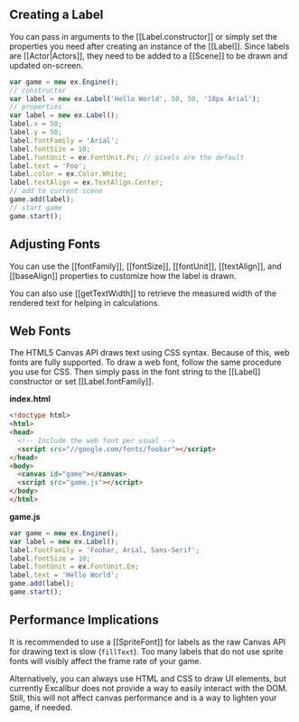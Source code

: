 ## Creating a Label

You can pass in arguments to the [[Label.constructor]] or simply set the
properties you need after creating an instance of the [[Label]].
Since labels are [[Actor|Actors]], they need to be added to a [[Scene]]
to be drawn and updated on-screen.

```js
var game = new ex.Engine();
// constructor
var label = new ex.Label('Hello World', 50, 50, '10px Arial');
// properties
var label = new ex.Label();
label.x = 50;
label.y = 50;
label.fontFamily = 'Arial';
label.fontSize = 10;
label.fontUnit = ex.FontUnit.Px; // pixels are the default
label.text = 'Foo';
label.color = ex.Color.White;
label.textAlign = ex.TextAlign.Center;
// add to current scene
game.add(label);
// start game
game.start();
```

## Adjusting Fonts

You can use the [[fontFamily]], [[fontSize]], [[fontUnit]], [[textAlign]], and [[baseAlign]]
properties to customize how the label is drawn.

You can also use [[getTextWidth]] to retrieve the measured width of the rendered text for
helping in calculations.

## Web Fonts

The HTML5 Canvas API draws text using CSS syntax. Because of this, web fonts
are fully supported. To draw a web font, follow the same procedure you use
for CSS. Then simply pass in the font string to the [[Label]] constructor
or set [[Label.fontFamily]].

**index.html**

```html
<!doctype html>
<html>
<head>
  <!-- Include the web font per usual -->
  <script src="//google.com/fonts/foobar"></script>
</head>
<body>
  <canvas id="game"></canvas>
  <script src="game.js"></script>
</body>
</html>
```

**game.js**

```js
var game = new ex.Engine();
var label = new ex.Label();
label.fontFamily = 'Foobar, Arial, Sans-Serif';
label.fontSize = 10;
label.fontUnit = ex.FontUnit.Em;
label.text = 'Hello World';
game.add(label);
game.start();
```

## Performance Implications

It is recommended to use a [[SpriteFont]] for labels as the raw Canvas
API for drawing text is slow (`fillText`). Too many labels that
do not use sprite fonts will visibly affect the frame rate of your game.

Alternatively, you can always use HTML and CSS to draw UI elements, but
currently Excalibur does not provide a way to easily interact with the
DOM. Still, this will not affect canvas performance and is a way to
lighten your game, if needed.
